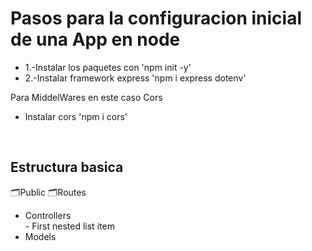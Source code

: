 <h1>Pasos para la configuracion inicial de una App en node</h1>

<ul>
<li>1.-Instalar los paquetes con 'npm init -y' </li>
<li>2.-Instalar framework express 'npm i express dotenv'</li>
</ul>

Para MiddelWares en este caso Cors
<ul>
<li>Instalar cors 'npm i cors'</li>
</ul>
<br>

<h2>Estructura basica</h2>
🗂Public
🗂Routes
<ul>
<li>Controllers </li>
     - First nested list item
<li>Models</li>
</ul>

